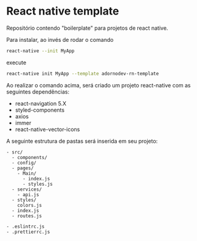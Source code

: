 # React native template

Repositório contendo "boilerplate" para projetos de react native.

Para instalar, ao invés de rodar o comando

```sh
react-native --init MyApp
```

execute

```sh
react-native init MyApp --template adornodev-rn-template
```

Ao realizar o comando acima, será criado um projeto react-native com as seguintes dependências:

- react-navigation 5.X
- styled-components
- axios
- immer
- react-native-vector-icons

A seguinte estrutura de pastas será inserida em seu projeto:

```
- src/
  - components/
  - config/
  - pages/
    - Main/
      - index.js
      - styles.js
  - services/
    - api.js
  - styles/
    colors.js
  - index.js
  - routes.js

- .eslintrc.js
- .prettierrc.js
```
